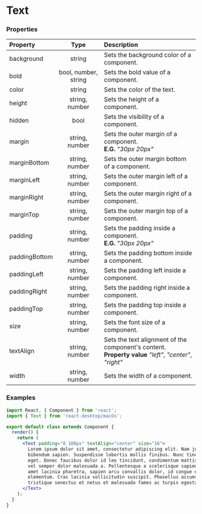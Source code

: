 # Text

### Properties

Property            | Type                 | Description
:------------------ | :-------------------:| :----------
background          | string               | Sets the background color of a component.
bold                | bool, number, string | Sets the bold value of a component.
color               | string               | Sets the color of the text.
height              | string, number       | Sets the height of a component.
hidden              | bool                 | Sets the visibility of a component.
margin              | string, number       | Sets the outer margin of a component.<br/>__E.G.__ _"30px 20px"_
marginBottom        | string, number       | Sets the outer margin bottom of a component.
marginLeft          | string, number       | Sets the outer margin left of a component.
marginRight         | string, number       | Sets the outer margin right of a component.
marginTop           | string, number       | Sets the outer margin top of a component.
padding             | string, number       | Sets the padding inside a component.<br/>__E.G.__ _"30px 20px"_
paddingBottom       | string, number       | Sets the padding bottom inside a component.
paddingLeft         | string, number       | Sets the padding left inside a component.
paddingRight        | string, number       | Sets the padding right inside a component.
paddingTop          | string, number       | Sets the padding top inside a component.
size                | string, number       | Sets the font size of a component.
textAlign           | string, number       | Sets the text alignment of the component's content.<br/>__Property value__ _"left"_, _"center"_, _"right"_
width               | string, number       | Sets the width of a component.

### Examples

```jsx
import React, { Component } from 'react';
import { Text } from 'react-desktop/macOs';

export default class extends Component {
  render() {
    return (
      <Text padding="0 100px" textAlign="center" size="16">
        Lorem ipsum dolor sit amet, consectetur adipiscing elit. Nam justo urna, posuere vitae est et, accumsan
        bibendum sapien. Suspendisse lobortis mollis finibus. Nunc tincidunt enim est, efficitur semper dolor luctus
        eget. Donec faucibus dolor id leo tincidunt, condimentum mattis augue finibus. Etiam hendrerit ipsum nisi,
        vel semper dolor malesuada a. Pellentesque a scelerisque sapien, quis interdum odio. Nulla posuere, velit sit
        amet lacinia pharetra, sapien arcu convallis dolor, id congue erat lectus nec sem. Praesent pretium a nisi et
        elementum. Cras lacinia sollicitudin suscipit. Phasellus accumsan felis odio. Pellentesque habitant morbi
        tristique senectus et netus et malesuada fames ac turpis egestas.
      </Text>
    );
  }
}
```
